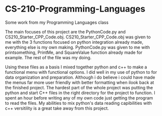 # CS-210-Programming-Languages
Some work from my Programming Languages class

The main focuses of this project are the PythonCode.py and CS210_Starter_CPP_Code.obj. CS210_Starter_CPP_Code.obj was given to me with the 3 functions focused on python integration already made, everything else is my own making. PythonCode.py was given to me with printsomething, PrintMe, and SquareValue function already made for example. The rest of the file was my doing. 

Using these files as a basis I mixed together python and c++ to make a functional menu with functional options. I did well in my use of python to for data organization and preparation. Although i do believe i could have made the menus far more user friendly with better formatting when ilook back at the finished project. The hardest part of the whole project was putting the python and start C++ files in the right directory for the project to function. I spent an hour before writing any of my own code just getting the program to read the files. My abilities to mix python's data reading capibilities with c++ versitility is a great take away from this project. 
